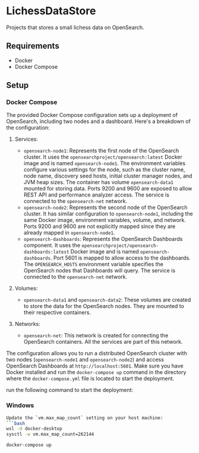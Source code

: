 # LichessDataStore
Projects that stores a small lichess data on OpenSearch.

## Requirements

- Docker
- Docker Compose

## Setup

### Docker Compose

The provided Docker Compose configuration sets up a deployment of OpenSearch, including two nodes and a dashboard. Here's a breakdown of the configuration:

1. Services:
    - `opensearch-node1`: Represents the first node of the OpenSearch cluster. It uses the `opensearchproject/opensearch:latest` Docker image and is named `opensearch-node1`. The environment variables configure various settings for the node, such as the cluster name, node name, discovery seed hosts, initial cluster manager nodes, and JVM heap sizes. The container has volume `opensearch-data1` mounted for storing data. Ports 9200 and 9600 are exposed to allow REST API and performance analyzer access. The service is connected to the `opensearch-net` network.
    - `opensearch-node2`: Represents the second node of the OpenSearch cluster. It has similar configuration to `opensearch-node1`, including the same Docker image, environment variables, volume, and network. Ports 9200 and 9600 are not explicitly mapped since they are already mapped in `opensearch-node1`.
    - `opensearch-dashboards`: Represents the OpenSearch Dashboards component. It uses the `opensearchproject/opensearch-dashboards:latest` Docker image and is named `opensearch-dashboards`. Port 5601 is mapped to allow access to the dashboards. The `OPENSEARCH_HOSTS` environment variable specifies the OpenSearch nodes that Dashboards will query. The service is connected to the `opensearch-net` network.

2. Volumes:
    - `opensearch-data1` and `opensearch-data2`: These volumes are created to store the data for the OpenSearch nodes. They are mounted to their respective containers.

3. Networks:
    - `opensearch-net`: This network is created for connecting the OpenSearch containers. All the services are part of this network.

The configuration allows you to run a distributed OpenSearch cluster with two nodes (`opensearch-node1` and `opensearch-node2`) and access OpenSearch Dashboards at `http://localhost:5601`. Make sure you have Docker installed and run the `docker-compose up` command in the directory where the `docker-compose.yml` file is located to start the deployment.

run the following command to start the deployment:

### Windows

```bash
Update the `vm.max_map_count` setting on your host machine:
```bash
wsl -d docker-desktop
sysctl -w vm.max_map_count=262144
```

```bash
docker-compose up
```

